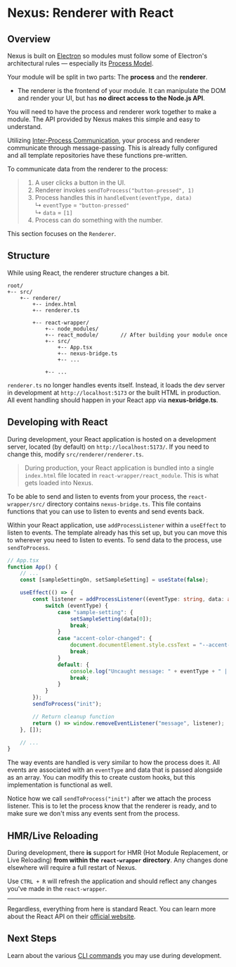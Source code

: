 # Nexus: Renderer with React

## Overview
Nexus is built on [Electron](https://www.electronjs.org/) so modules must follow some of Electron's architectural rules — especially its [Process Model](https://www.electronjs.org/docs/latest/tutorial/process-model).

Your module will be split in two parts: The **process** and the **renderer**. 
- The renderer is the frontend of your module. It can manipulate the DOM and render your UI, but has **no direct access to the Node.js API**.

You will need to have the process and renderer work together to make a module. The API provided by Nexus makes this simple and easy to understand.

Utilizing [Inter-Process Communication](https://www.electronjs.org/docs/latest/tutorial/ipc), your process and renderer communicate through message-passing. This is already fully configured and all template repositories have these functions pre-written.

To communicate data from the renderer to the process:

> 1. A user clicks a button in the UI.
> 2. Renderer invokes  `sendToProcess("button-pressed", 1)`
> 3. Process handles this in `handleEvent(eventType, data)`   
>       ↳ `eventType` = `"button-pressed"`   
>       ↳ `data` = `[1]`   
> 4. Process can do something with the number. 

This section focuses on the `Renderer`.


## Structure

While using React, the renderer structure changes a bit.

```
root/
+-- src/
    +-- renderer/
        +-- index.html
        +-- renderer.ts

        +-- react-wrapper/
            +-- node_modules/
            +-- react_module/       // After building your module once
            +-- src/
                +-- App.tsx
                +-- nexus-bridge.ts
                +-- ...

            +-- ...
```

`renderer.ts` no longer handles events itself. Instead, it loads the dev server in development at `http://localhost:5173` or the built HTML in production. All event handling should happen in your React app via **nexus-bridge.ts**.

## Developing with React
During development, your React application is hosted on a development server, located (by default) on `http://localhost:5173/`. If you need to change this, modify `src/renderer/renderer.ts`.

> During production, your React application is bundled into a single `index.html` file located in `react-wrapper/react_module`. This is what gets loaded into Nexus.

To be able to send and listen to events from your process, the `react-wrapper/src/` directory contains `nexus-bridge.ts`. This file contains functions that you can use to listen to events and send events back.

Within your React application, use `addProcessListener` within a `useEffect` to listen to events. The template already has this set up, but you can move this to wherever you need to listen to events. To send data to the process, use `sendToProcess`.

``` typescript
// App.tsx
function App() {
    // ...
    const [sampleSettingOn, setSampleSetting] = useState(false);

    useEffect(() => {
        const listener = addProcessListener((eventType: string, data: any[]) => {
            switch (eventType) {
                case "sample-setting": {
                    setSampleSetting(data[0]);
                    break;
                }
                case "accent-color-changed": {
                    document.documentElement.style.cssText = "--accent-color: " + data[0];
                    break;
                }
                default: {
                    console.log("Uncaught message: " + eventType + " | " + data)
                    break;
                }
            }
        });
        sendToProcess("init");

        // Return cleanup function
        return () => window.removeEventListener("message", listener); 
    }, []);

    // ...
}
```

The way events are handled is very similar to how the process does it. All events are associated with an `eventType` and data that is passed alongside as an array. You can modify this to create custom hooks, but this implementation is functional as well.

Notice how we call `sendToProcess("init")` after we attach the process listener. This is to let the process know that the renderer is ready, and to make sure we don't miss any events sent from the process.

## HMR/Live Reloading
During development, there **is** support for HMR (Hot Module Replacement, or Live Reloading) **from within the `react-wrapper` directory**. Any changes done elsewhere will require a full restart of Nexus.

Use `CTRL + R` will refresh the application and should reflect any changes you've made in the `react-wrapper`.

---

Regardless, everything from here is standard React. You can learn more about the React API on their [official website](https://react.dev/learn).

## Next Steps
Learn about the various [CLI commands](./3%20ReactCommands.md) you may use during development.
